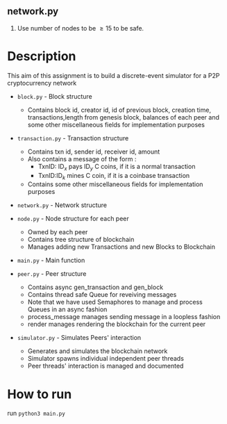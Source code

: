 ## network.py
1. Use number of nodes to be $\geq 15$ to be safe.

# Description
This aim of this assignment is to build a discrete-event simulator for a P2P cryptocurrency network
- `block.py`        - Block structure
  - Contains block id, creator id, id of previous block, creation time, transactions,length from genesis block, balances of each peer and some other miscellaneous fields for implementation purposes 

- `transaction.py`  - Transaction structure
  - Contains txn id, sender id, receiver id, amount
  - Also contains a message of the form :
    - TxnID: $\textrm{ID}_x$ pays $\textrm{ID}_y$ C coins, if it is a normal transaction
    - TxnID:ID$_k$ mines C coin, if it is a coinbase transaction
  - Contains some other miscellaneous fields for implementation purposes

- `network.py` - Network structure

- `node.py`   - Node structure for each peer
  - Owned by each peer
  - Contains tree structure of blockchain
  - Manages adding new Transactions and new Blocks to Blockchain

- `main.py`         - Main function

- `peer.py`         - Peer structure
  - Contains async gen_transaction and gen_block
  - Contains thread safe Queue for reveiving messages
  - Note that we have used Semaphores to manage and process Queues in an async fashion
  - process_message manages sending message in a loopless fashion
  - render manages rendering the blockchain for the current peer

- `simulator.py`    - Simulates Peers' interaction
  - Generates and simulates the blockchain network
  - Simulator spawns individual independent peer threads
  - Peer threads' interaction is managed and documented



# How to run
run `python3 main.py`